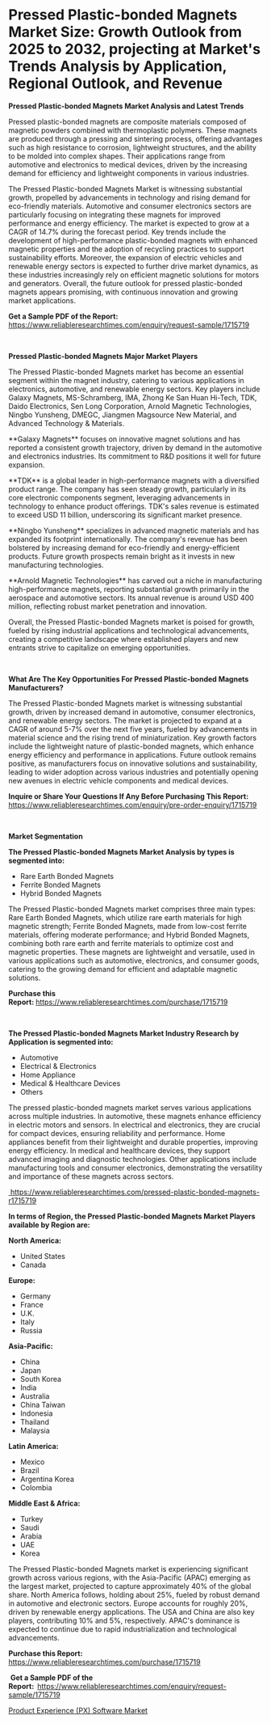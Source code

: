 <p><h1>Pressed Plastic-bonded Magnets Market Size: Growth Outlook from 2025 to 2032, projecting at Market's Trends Analysis by Application, Regional Outlook, and Revenue</h1></p><p><strong>Pressed Plastic-bonded Magnets Market Analysis and Latest Trends</strong></p>
<p><p>Pressed plastic-bonded magnets are composite materials composed of magnetic powders combined with thermoplastic polymers. These magnets are produced through a pressing and sintering process, offering advantages such as high resistance to corrosion, lightweight structures, and the ability to be molded into complex shapes. Their applications range from automotive and electronics to medical devices, driven by the increasing demand for efficiency and lightweight components in various industries.</p><p>The Pressed Plastic-bonded Magnets Market is witnessing substantial growth, propelled by advancements in technology and rising demand for eco-friendly materials. Automotive and consumer electronics sectors are particularly focusing on integrating these magnets for improved performance and energy efficiency. The market is expected to grow at a CAGR of 14.7% during the forecast period. Key trends include the development of high-performance plastic-bonded magnets with enhanced magnetic properties and the adoption of recycling practices to support sustainability efforts. Moreover, the expansion of electric vehicles and renewable energy sectors is expected to further drive market dynamics, as these industries increasingly rely on efficient magnetic solutions for motors and generators. Overall, the future outlook for pressed plastic-bonded magnets appears promising, with continuous innovation and growing market applications.</p></p>
<p><strong>Get a Sample PDF of the Report:&nbsp;</strong> <a href="https://www.reliableresearchtimes.com/enquiry/request-sample/1715719?utm_campaign=2719&utm_medium=2&utm_source=Github&utm_content=ia&utm_term=28032025&utm_id=pressed-plastic-bonded-magnets">https://www.reliableresearchtimes.com/enquiry/request-sample/1715719</a></p>
<p>&nbsp;</p>
<p><strong>Pressed Plastic-bonded Magnets Major Market Players</strong></p>
<p><p>The Pressed Plastic-bonded Magnets market has become an essential segment within the magnet industry, catering to various applications in electronics, automotive, and renewable energy sectors. Key players include Galaxy Magnets, MS-Schramberg, IMA, Zhong Ke San Huan Hi-Tech, TDK, Daido Electronics, Sen Long Corporation, Arnold Magnetic Technologies, Ningbo Yunsheng, DMEGC, Jiangmen Magsource New Material, and Advanced Technology & Materials.</p><p>**Galaxy Magnets** focuses on innovative magnet solutions and has reported a consistent growth trajectory, driven by demand in the automotive and electronics industries. Its commitment to R&D positions it well for future expansion.</p><p>**TDK** is a global leader in high-performance magnets with a diversified product range. The company has seen steady growth, particularly in its core electronic components segment, leveraging advancements in technology to enhance product offerings. TDK's sales revenue is estimated to exceed USD 11 billion, underscoring its significant market presence.</p><p>**Ningbo Yunsheng** specializes in advanced magnetic materials and has expanded its footprint internationally. The company's revenue has been bolstered by increasing demand for eco-friendly and energy-efficient products. Future growth prospects remain bright as it invests in new manufacturing technologies.</p><p>**Arnold Magnetic Technologies** has carved out a niche in manufacturing high-performance magnets, reporting substantial growth primarily in the aerospace and automotive sectors. Its annual revenue is around USD 400 million, reflecting robust market penetration and innovation.</p><p>Overall, the Pressed Plastic-bonded Magnets market is poised for growth, fueled by rising industrial applications and technological advancements, creating a competitive landscape where established players and new entrants strive to capitalize on emerging opportunities.</p></p>
<p>&nbsp;</p>
<p><strong>What Are The Key Opportunities For Pressed Plastic-bonded Magnets Manufacturers?</strong></p>
<p><p>The Pressed Plastic-bonded Magnets market is witnessing substantial growth, driven by increased demand in automotive, consumer electronics, and renewable energy sectors. The market is projected to expand at a CAGR of around 5-7% over the next five years, fueled by advancements in material science and the rising trend of miniaturization. Key growth factors include the lightweight nature of plastic-bonded magnets, which enhance energy efficiency and performance in applications. Future outlook remains positive, as manufacturers focus on innovative solutions and sustainability, leading to wider adoption across various industries and potentially opening new avenues in electric vehicle components and medical devices.</p></p>
<p><strong>Inquire or Share Your Questions If Any Before Purchasing This Report:</strong> <a href="https://www.reliableresearchtimes.com/enquiry/pre-order-enquiry/1715719?utm_campaign=2719&utm_medium=2&utm_source=Github&utm_content=ia&utm_term=28032025&utm_id=pressed-plastic-bonded-magnets">https://www.reliableresearchtimes.com/enquiry/pre-order-enquiry/1715719</a></p>
<p>&nbsp;</p>
<p><strong>Market Segmentation</strong></p>
<p><strong>The Pressed Plastic-bonded Magnets Market Analysis by types is segmented into:</strong></p>
<p><ul><li>Rare Earth Bonded Magnets</li><li>Ferrite Bonded Magnets</li><li>Hybrid Bonded Magnets</li></ul></p>
<p><p>The Pressed Plastic-bonded Magnets market comprises three main types: Rare Earth Bonded Magnets, which utilize rare earth materials for high magnetic strength; Ferrite Bonded Magnets, made from low-cost ferrite materials, offering moderate performance; and Hybrid Bonded Magnets, combining both rare earth and ferrite materials to optimize cost and magnetic properties. These magnets are lightweight and versatile, used in various applications such as automotive, electronics, and consumer goods, catering to the growing demand for efficient and adaptable magnetic solutions.</p></p>
<p><strong>Purchase this Report:&nbsp;</strong><a href="https://www.reliableresearchtimes.com/purchase/1715719?utm_campaign=2719&utm_medium=2&utm_source=Github&utm_content=ia&utm_term=28032025&utm_id=pressed-plastic-bonded-magnets">https://www.reliableresearchtimes.com/purchase/1715719</a></p>
<p>&nbsp;</p>
<p><strong>The Pressed Plastic-bonded Magnets Market Industry Research by Application is segmented into:</strong></p>
<p><ul><li>Automotive</li><li>Electrical & Electronics</li><li>Home Appliance</li><li>Medical & Healthcare Devices</li><li>Others</li></ul></p>
<p><p>The pressed plastic-bonded magnets market serves various applications across multiple industries. In automotive, these magnets enhance efficiency in electric motors and sensors. In electrical and electronics, they are crucial for compact devices, ensuring reliability and performance. Home appliances benefit from their lightweight and durable properties, improving energy efficiency. In medical and healthcare devices, they support advanced imaging and diagnostic technologies. Other applications include manufacturing tools and consumer electronics, demonstrating the versatility and importance of these magnets across sectors.</p></p>
<p><a href="https://www.reliableresearchtimes.com/pressed-plastic-bonded-magnets-r1715719?utm_campaign=2719&utm_medium=2&utm_source=Github&utm_content=ia&utm_term=28032025&utm_id=pressed-plastic-bonded-magnets">&nbsp;https://www.reliableresearchtimes.com/pressed-plastic-bonded-magnets-r1715719</a></p>
<p><strong>In terms of Region, the Pressed Plastic-bonded Magnets Market Players available by Region are:</strong></p>
<p>
    <p> <strong> North America: </strong>
        <ul>
            <li>United States</li>
            <li>Canada</li>
        </ul>
        </p> 
    <p> <strong> Europe: </strong>
        <ul>
            <li>Germany</li>
            <li>France</li>
            <li>U.K.</li>
            <li>Italy</li>
            <li>Russia</li>
        </ul>
        </p> 
    <p> <strong> Asia-Pacific: </strong>
        <ul>
            <li>China</li>
            <li>Japan</li>
            <li>South Korea</li>
            <li>India</li>
            <li>Australia</li>
            <li>China Taiwan</li>
            <li>Indonesia</li>
            <li>Thailand</li>
            <li>Malaysia</li>
        </ul>
        </p> 
    <p> <strong> Latin America: </strong>
        <ul>
            <li>Mexico</li>
            <li>Brazil</li>
            <li>Argentina Korea</li>
            <li>Colombia</li>
        </ul>
        </p> 
    <p> <strong> Middle East & Africa: </strong>
        <ul>
            <li>Turkey</li>
            <li>Saudi</li>
            <li>Arabia</li>
            <li>UAE</li>
            <li>Korea</li>
        </ul>
    </p>
    </p>
<p><p>The Pressed Plastic-bonded Magnets market is experiencing significant growth across various regions, with the Asia-Pacific (APAC) emerging as the largest market, projected to capture approximately 40% of the global share. North America follows, holding about 25%, fueled by robust demand in automotive and electronic sectors. Europe accounts for roughly 20%, driven by renewable energy applications. The USA and China are also key players, contributing 10% and 5%, respectively. APAC's dominance is expected to continue due to rapid industrialization and technological advancements.</p></p>
<p><strong>Purchase this Report: </strong><a href="https://www.reliableresearchtimes.com/purchase/1715719?utm_campaign=2719&utm_medium=2&utm_source=Github&utm_content=ia&utm_term=28032025&utm_id=pressed-plastic-bonded-magnets">https://www.reliableresearchtimes.com/purchase/1715719</a></p>
<p>&nbsp;<strong>Get a Sample PDF of the Report:&nbsp;&nbsp;</strong><a href="https://www.reliableresearchtimes.com/enquiry/request-sample/1715719?utm_campaign=2719&utm_medium=2&utm_source=Github&utm_content=ia&utm_term=28032025&utm_id=pressed-plastic-bonded-magnets">https://www.reliableresearchtimes.com/enquiry/request-sample/1715719</a></p>
<p><strong></strong></p>
<p><p><a href="https://github.com/tumacaakesha78/Market-Research-Report-List-1/blob/main/product-experience-px-software-market.md?utm_campaign=2719&utm_medium=2&utm_source=Github&utm_content=ia&utm_term=28032025&utm_id=pressed-plastic-bonded-magnets">Product Experience (PX) Software Market</a></p></p>